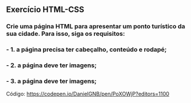 ## Exercício HTML-CSS
### Crie uma página HTML para apresentar um ponto turístico da sua cidade. Para isso, siga os requisitos: 
### - 1. a página precisa ter cabeçalho, conteúdo e rodapé;
### - 2. a página deve ter imagens;
### - 3. a página deve ter imagens;
Código: https://codepen.io/DanielGNB/pen/PoXOWjP?editors=1100
